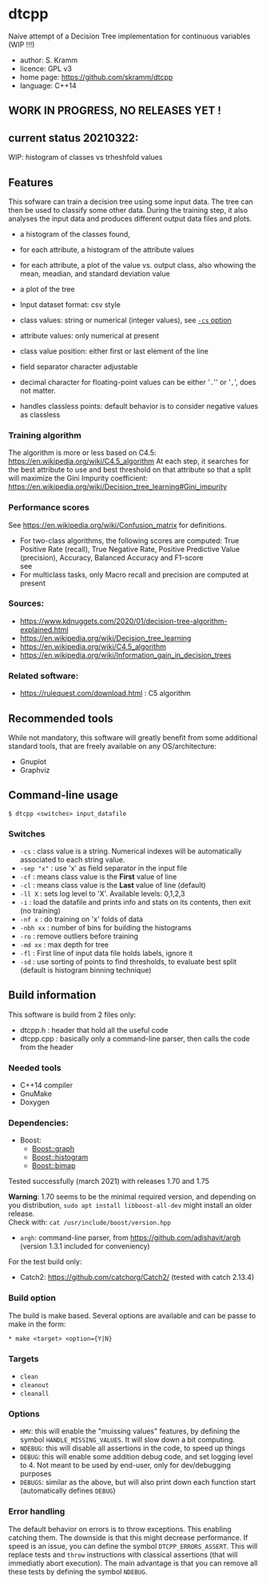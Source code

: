 # dtcpp
Naive attempt of a Decision Tree implementation for continuous variables (WIP !!!)

* author: S. Kramm
* licence: GPL v3
* home page: https://github.com/skramm/dtcpp
* language: C++14


## WORK IN PROGRESS, NO RELEASES YET !

## current status 20210322:


WIP: histogram of classes vs trheshfold values

## Features

This sofware can train a decision tree using some input data.
The tree can then be used to classify some other data.
During the training step, it also analyses the input data and produces different output data files and plots.
 * a histogram of the classes found,
 * for each attribute, a histogram of the attribute values
 * for each attribute, a plot of the value vs. output class, also whowing the mean, meadian, and standard deviation value
 * a plot of the tree


* Input dataset format: csv style
 * class values: string or numerical (integer values), see [`-cs` option](#ss_clswitch)
 * attribute values: only numerical at present
 * class value position: either first or last element of the line
 * field separator character adjustable
 * decimal character for floating-point values can be either '`.`'' or '`,`', does not matter.
 * handles classless points: default behavior is to consider negative values as classless

### Training algorithm

The algorithm is more or less based on C4.5: https://en.wikipedia.org/wiki/C4.5_algorithm
At each step, it searches for the best attribute to use and best threshold on that attribute
so that a split will maximize the Gini Impurity coefficient:
https://en.wikipedia.org/wiki/Decision_tree_learning#Gini_impurity



### Performance scores

See https://en.wikipedia.org/wiki/Confusion_matrix for definitions.

* For two-class algorithms, the following scores are computed:
True Positive Rate (recall), True Negative Rate, Positive Predictive Value (precision),
Accuracy, Balanced Accuracy and F1-score<br>
see
* For multiclass tasks, only Macro recall and precision are computed at present

### Sources:

* https://www.kdnuggets.com/2020/01/decision-tree-algorithm-explained.html
* https://en.wikipedia.org/wiki/Decision_tree_learning
* https://en.wikipedia.org/wiki/C4.5_algorithm
* https://en.wikipedia.org/wiki/Information_gain_in_decision_trees


### Related software:

* https://rulequest.com/download.html : C5 algorithm

## Recommended tools

While not mandatory, this software will greatly benefit from some additional standard tools,
that are freely available on any OS/architecture:
* Gnuplot
* Graphviz


## Command-line usage

`$ dtcpp <switches> input_datafile`

<a name="ss_clswitch"></a>
### Switches

* `-cs` : class value is a string. Numerical indexes will be automatically associated to each string value.
* `-sep "x"` : use 'x' as field separator in the input file
* `-cf` : means class value is the **First** value of line
* `-cl` : means class value is the **Last** value of line (default)
* `-ll X` : sets log level to 'X'. Available levels: 0,1,2,3
* `-i` : load the datafile and prints info and stats on its contents, then exit (no training)
* `-nf x` : do training on 'x' folds of data
* `-nbh xx` : number of bins for building the histograms
* `-ro` : remove outliers before training
* `-md xx` : max depth for tree
* `-fl` : First line of input data file holds labels, ignore it
* `-sd` :  use sorting of points to find thresholds, to evaluate best split (default is histogram binning technique)

## Build information

This software is build from 2 files only:
 * dtcpp.h : header that hold all the useful code
 * dtcpp.cpp : basically only a command-line parser, then calls the code from the header



### Needed tools

* C++14 compiler
* GnuMake
* Doxygen

### Dependencies:

* Boost:
  * [Boost::graph](https://www.boost.org/doc/libs/1_75_0/libs/graph/doc/index.html)<br>
  * [Boost::histogram](https://www.boost.org/doc/libs/1_75_0/libs/histogram)
  * [Boost::bimap](https://www.boost.org/doc/libs/1_75_0/libs/bimap/)

 Tested successfully (march 2021) with releases 1.70 and 1.75

 **Warning**: 1.70 seems to be the minimal required version, and depending on you distribution,
 `sudo apt install libboost-all-dev` might install an older release.<br>
 Check  with: `cat /usr/include/boost/version.hpp`

* `argh`: command-line parser, from https://github.com/adishavit/argh<br>
(version 1.3.1 included for conveniency)

For the test build only:
* Catch2: https://github.com/catchorg/Catch2/
(tested with catch 2.13.4)

### Build option

The build is make based.
Several options are available and can be passe to make in the form: <br>
```
* make <target> <option={Y|N}
```
### Targets

* `clean`
* `cleanout`
* `cleanall`

### Options

* `HMV`: this will enable the "muissing values" features, by defining the symbol `HANDLE_MISSING_VALUES`. It will slow down a bit computing.
* `NDEBUG`: this will disable all assertions in the code, to speed up things
* `DEBUG`: this will enable some addition debug code, and set logging level to 4. Not meant to be used by end-user, only for dev/debugging purposes
* `DEBUGS`: similar as the above, but will also print down each function start (automatically defines `DEBUG`)


### Error handling

The default behavior on errors is to throw exceptions.
This enabling catching them.
The downside is that this might decrease performance.
If speed is an issue, you can define the symbol
`DTCPP_ERRORS_ASSERT`.
This will replace tests and `throw` instructions with classical assertions
(that will immediatly abort execution).
The main advantage is that you can remove all these tests by defining the symbol `NDEBUG`.

